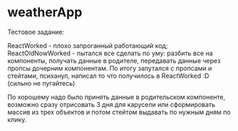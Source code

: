 # weatherApp
Тестовое задание:

ReactWorked - плохо запроганный работающий код;
ReactOldNowWorked - пытался все сделать по уму: разбить все на компоненты, получать данные в родителе, передавать данные через пропсы дочерним компонентам. По итогу запутался с пропсами и стейтами, психанул, написал то что получилось в ReactWorked :D (сильно не пугайтесь)

По хорошему надо было принять данные в родительском компоненте, возможно сразу отрисовать 3 дня для карусели или сформировать массив из трех объектов и потом стейтом выдавать по нужным дням по клику. 

